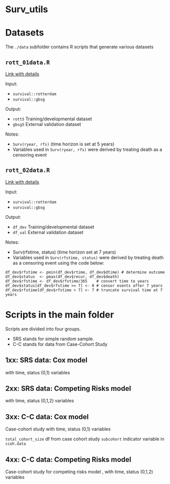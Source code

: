# Surv_utils

# Datasets 

The `./data` subfolder contains R scripts that generate various datasets

##  `rott_01data.R`

[Link with details](https://github.com/danielegiardiello/Prediction_performance_survival/blob/main/01_predsurv_minimal.R)

Input: 

* `survival::rotterdam`
* `survival::gbsg`

Output:

* `rott5` Training/developmental dataset 
* `gbsg5` External validation dataset 

Notes: 

* `Surv(ryear, rfs)` (time horizon is set at 5 years)
* Variables used in `Surv(ryear, rfs)` were derived by treating death as a censoring event
 

##  `rott_02data.R`

[Link with details](https://missingdatasolutions.rbind.io/2021/02/cox-external-validation/)


Input: 

* `survival::rotterdam`
* `survival::gbsg`

Output:

* `df_dev` Training/developmental dataset 
* `df_val` External validation dataset 

Notes: 

* Surv(rfstime, status) (time horizon set at 7 years)
* Variables used in `Surv(rfstime, status)` were derived by treating death as a censoring event 
   using the code below:

```
df_dev$rfstime <- pmin(df_dev$rtime, df_dev$dtime) # determine outcome
df_dev$status  <- pmax(df_dev$recur, df_dev$death)
df_dev$rfstime <- df_dev$rfstime/365    # convert time to years
df_dev$status[df_dev$rfstime >= 7] <- 0 # censor events after 7 years
df_dev$rfstime[df_dev$rfstime > 7] <- 7 # truncate survival time at 7 years
```   


#  Scripts in the main folder

Scripts are divided into four groups. 

* SRS stands for  simple random sample.
* C-C stands for data from Case-Cohort Study

## 1xx:  SRS data: Cox model

with time, status (0,1) variables


## 2xx:  SRS data: Competing Risks model 

with time, status (0,1,2) variables

## 3xx:  C-C data: Cox model

Case-cohort study with time, status (0,1) variables 

`total_cohort_size`
df from case cohort study
`subcohort` indicator variable in `ccoh.data`

## 4xx:  C-C data: Competing Risks model 


Case-cohort study for competing risks model , with time, status (0,1,2) variables